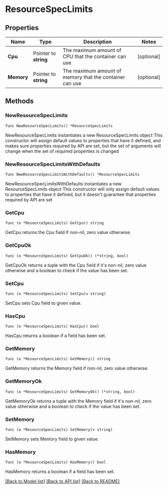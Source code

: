 # ResourceSpecLimits

## Properties

Name | Type | Description | Notes
------------ | ------------- | ------------- | -------------
**Cpu** | Pointer to **string** | The maximum amount of CPU that the container can use | [optional] 
**Memory** | Pointer to **string** | The maximum amount of memory that the container can use | [optional] 

## Methods

### NewResourceSpecLimits

`func NewResourceSpecLimits() *ResourceSpecLimits`

NewResourceSpecLimits instantiates a new ResourceSpecLimits object
This constructor will assign default values to properties that have it defined,
and makes sure properties required by API are set, but the set of arguments
will change when the set of required properties is changed

### NewResourceSpecLimitsWithDefaults

`func NewResourceSpecLimitsWithDefaults() *ResourceSpecLimits`

NewResourceSpecLimitsWithDefaults instantiates a new ResourceSpecLimits object
This constructor will only assign default values to properties that have it defined,
but it doesn't guarantee that properties required by API are set

### GetCpu

`func (o *ResourceSpecLimits) GetCpu() string`

GetCpu returns the Cpu field if non-nil, zero value otherwise.

### GetCpuOk

`func (o *ResourceSpecLimits) GetCpuOk() (*string, bool)`

GetCpuOk returns a tuple with the Cpu field if it's non-nil, zero value otherwise
and a boolean to check if the value has been set.

### SetCpu

`func (o *ResourceSpecLimits) SetCpu(v string)`

SetCpu sets Cpu field to given value.

### HasCpu

`func (o *ResourceSpecLimits) HasCpu() bool`

HasCpu returns a boolean if a field has been set.

### GetMemory

`func (o *ResourceSpecLimits) GetMemory() string`

GetMemory returns the Memory field if non-nil, zero value otherwise.

### GetMemoryOk

`func (o *ResourceSpecLimits) GetMemoryOk() (*string, bool)`

GetMemoryOk returns a tuple with the Memory field if it's non-nil, zero value otherwise
and a boolean to check if the value has been set.

### SetMemory

`func (o *ResourceSpecLimits) SetMemory(v string)`

SetMemory sets Memory field to given value.

### HasMemory

`func (o *ResourceSpecLimits) HasMemory() bool`

HasMemory returns a boolean if a field has been set.


[[Back to Model list]](../README.md#documentation-for-models) [[Back to API list]](../README.md#documentation-for-api-endpoints) [[Back to README]](../README.md)


